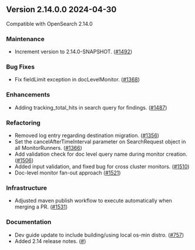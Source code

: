 ## Version 2.14.0.0 2024-04-30
Compatible with OpenSearch 2.14.0

### Maintenance
* Increment version to 2.14.0-SNAPSHOT. ([#1492](https://github.com/opensearch-project/alerting/pull/1492))

### Bug Fixes
* Fix fieldLimit exception in docLevelMonitor. ([#1368](https://github.com/opensearch-project/alerting/pull/1368))

### Enhancements
* Adding tracking_total_hits in search query for findings. ([#1487](https://github.com/opensearch-project/alerting/pull/1487))

### Refactoring
* Removed log entry regarding destination migration. ([#1356](https://github.com/opensearch-project/alerting/pull/1356))
* Set the cancelAfterTimeInterval parameter on SearchRequest object in all MonitorRunners. ([#1366](https://github.com/opensearch-project/alerting/pull/1366))
* Add validation check for doc level query name during monitor creation. ([#1506](https://github.com/opensearch-project/alerting/pull/1506))
* Added input validation, and fixed bug for cross cluster monitors. ([#1510](https://github.com/opensearch-project/alerting/pull/1510))
* Doc-level monitor fan-out approach ([#1521](https://github.com/opensearch-project/alerting/pull/1521))

### Infrastructure
* Adjusted maven publish workflow to execute automatically when merging a PR. ([#1531](https://github.com/opensearch-project/alerting/pull/1531))

### Documentation
* Dev guide update to include building/using local os-min distro. ([#757](https://github.com/opensearch-project/alerting/pull/757))
* Added 2.14 release notes. ([#]())